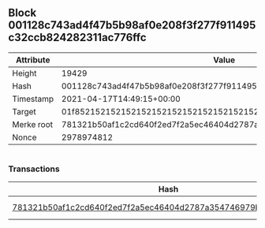 ## Block 001128c743ad4f47b5b98af0e208f3f277f911495c32ccb824282311ac776ffc

Attribute | Value
--- | ---
Height | 19429
Hash | 001128c743ad4f47b5b98af0e208f3f277f911495c32ccb824282311ac776ffc
Timestamp | 2021-04-17T14:49:15+00:00
Target | 01f8521521521521521521521521521521521521521521521521521521521521
Merke root | 781321b50af1c2cd640f2ed7f2a5ec46404d2787a354746979bd43a99b3e32b7
Nonce | 2978974812

```

```

### Transactions

Hash | Amount
--- | ---
[781321b50af1c2cd640f2ed7f2a5ec46404d2787a354746979bd43a99b3e32b7](781321b50af1c2cd640f2ed7f2a5ec46404d2787a354746979bd43a99b3e32b7.md) | 10.00000000 SKEPTI 

